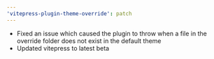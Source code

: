 ```yaml
---
'vitepress-plugin-theme-override': patch
---
```


- Fixed an issue which caused the plugin to throw when a file in the override folder does not exist
  in the default theme
- Updated vitepress to latest beta
